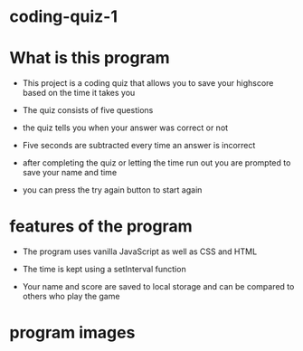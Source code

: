 # coding-quiz-1

# What is this program

* This project is a coding quiz that allows you to save your highscore based on the time it takes you

* The quiz consists of five questions

* the quiz tells you when your answer was correct or not

* Five seconds are subtracted every time an answer is incorrect

* after completing the quiz or letting the time run out you are prompted to save your name and time

* you can press the try again button to start again

# features of the program

* The program uses vanilla JavaScript as well as CSS and HTML

* The time is kept using a setInterval function

* Your name and score are saved to local storage and can be compared to others who play the game

# program images 

[](screenshot-127.0.0.1_5500-2021.06.22-16_49_39.png)

[](screenshot-127.0.0.1_5500-2021.06.22-16_50_19.png)

[](screenshot-127.0.0.1_5500-2021.06.22-16_51_46.png)